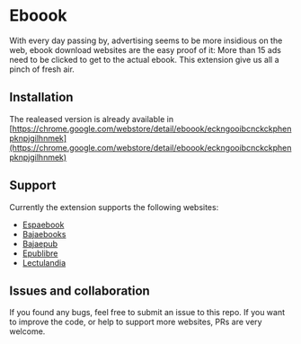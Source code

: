 # Eboook

With every day passing by, advertising seems to be more insidious on the web, ebook download websites are the easy proof of it: More than 15 ads need to be clicked to get to the actual ebook. This extension give us all a pinch of fresh air.

## Installation

The realeased version is already available in [https://chrome.google.com/webstore/detail/eboook/eckngooibcnckckphenpknpjgilhnmek](https://chrome.google.com/webstore/detail/eboook/eckngooibcnckckphenpknpjgilhnmek)

## Support

Currently the extension supports the following websites:

* [Espaebook](https://espaebook2.com)
* [Bajaebooks](https://bajaebooks2.net)
* [Bajaepub](http://bajaepub.com)
* [Epublibre](https://www.epublibre.org)
* [Lectulandia](https://www.lectulandia.com)

## Issues and collaboration

If you found any bugs, feel free to submit an issue to this repo. If you want to improve the code, or help to support more websites, PRs are very welcome.
